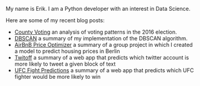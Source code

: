 My name is Erik. I am a Python developer with an interest in Data Science.

Here are some of my recent blog posts:
* [County Voting](https://datascience.stromsy.com/2020-07-28-county-voting/) an analysis of voting patterns in the 2016 election.
* [DBSCAN](https://datascience.stromsy.com/2020-06-24-dbscan/) a summary of my implementation of the DBSCAN algorithm.
* [AirBnB Price Optimizer](https://datascience.stromsy.com/2020-02-07-AirBnB-Price-Optimizer/) a summary of a group project in which I created a model to predict housing prices in Berlin
* [Twitoff](https://datascience.stromsy.com/2020-01-31-Twitoff/) a summary of a web app that predicts which twitter account is more likely to tweet a given block of text
* [UFC Fight Predictions](https://datascience.stromsy.com/2020-01-10-UFC-Predictions/) a summary of a web app that predicts which UFC fighter would be more likely to win

<!--
**ekoly/ekoly** is a ✨ _special_ ✨ repository because its `README.md` (this file) appears on your GitHub profile.

Here are some ideas to get you started:

- 🔭 I’m currently working on ...
- 🌱 I’m currently learning ...
- 👯 I’m looking to collaborate on ...
- 🤔 I’m looking for help with ...
- 💬 Ask me about ...
- 📫 How to reach me: ...
- 😄 Pronouns: ...
- ⚡ Fun fact: ...
-->

